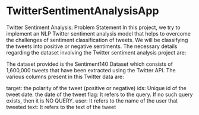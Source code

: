 # TwitterSentimentAnalysisApp
Twitter Sentiment Analysis: Problem Statement
In this project, we try to implement an NLP Twitter sentiment analysis model that helps to overcome the challenges of sentiment classification of tweets. We will be classifying the tweets into positive or negative sentiments. The necessary details regarding the dataset involving the Twitter sentiment analysis project are:

The dataset provided is the Sentiment140 Dataset which consists of 1,600,000 tweets that have been extracted using the Twitter API. The various columns present in this Twitter data are:

target: the polarity of the tweet (positive or negative)
ids: Unique id of the tweet
date: the date of the tweet
flag: It refers to the query. If no such query exists, then it is NO QUERY.
user: It refers to the name of the user that tweeted
text: It refers to the text of the tweet
